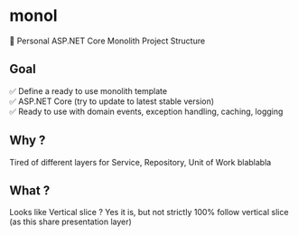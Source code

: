 # monol
🐠 Personal ASP.NET Core Monolith Project Structure

## Goal
✅ Define a ready to use monolith template\
✅ ASP.NET Core (try to update to latest stable version)\
✅ Ready to use with domain events, exception handling, caching, logging

## Why ?
Tired of different layers for Service, Repository, Unit of Work blablabla

## What ?
Looks like Vertical slice ? Yes it is, but not strictly 100% follow vertical slice (as this share presentation layer)
